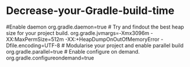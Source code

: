 # Decrease-your-Gradle-build-time
#Enable daemon org.gradle.daemon=true   # Try and findout the best heap size for your project build. org.gradle.jvmargs=-Xmx3096m -XX:MaxPermSize=512m -XX:+HeapDumpOnOutOfMemoryError -Dfile.encoding=UTF-8   # Modularise your project and enable parallel build org.gradle.parallel=true   # Enable configure on demand. org.gradle.configureondemand=true

